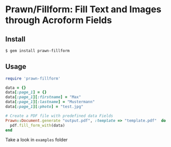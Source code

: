 # Prawn/Fillform: Fill Text and Images through Acroform Fields

## Install

```bash
$ gem install prawn-fillform
```

## Usage

```ruby
require 'prawn-fillform'

data = {}
data[:page_1] = {}
data[:page_1][:firstname] = "Max"
data[:page_1][:lastname] = "Mustermann"
data[:page_1][:photo] = "test.jpg"

# Create a PDF file with predefined data Fields
Prawn::Document.generate "output.pdf", :template => "template.pdf"  do |pdf|
  pdf.fill_form_with(data)
end
```

Take a look in `examples` folder

